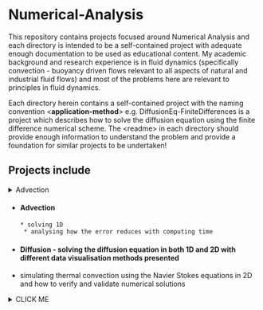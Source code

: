 # Numerical-Analysis

This repository contains projects focused around Numerical Analysis and each directory is intended to be a self-contained project with adequate enough documentation to be used as educational content. My academic background and research experience is in fluid dynamics (specifically convection - buoyancy driven flows relevant to all aspects of natural and industrial fluid flows) and most of the problems here are relevant to principles in fluid dynamics.

Each directory herein contains a self-contained project with the naming convention \<**application-method**\> e.g. DiffusionEq-FiniteDifferences is a project which describes how to solve the diffusion equation using the finite difference numerical scheme. The \<readme\> in each directory should provide enough information to understand the problem and provide a foundation for similar projects to be undertaken!

## Projects include
<details>
           <summary>Advection</summary>
           <p>numerical solution in 1D
     analysing how the error reduces with computing time</p>
         </details>
         
* ####  Advection
      * solving 1D
       * analysing how the error reduces with computing time
* #### Diffusion - solving the diffusion equation in both 1D and 2D with different data visualisation methods presented
* simulating thermal convection using the Navier Stokes equations in 2D and how to verify and validate numerical solutions

<details><summary>CLICK ME</summary>
<p>
          
* yes, even hidden code blocks!
*  no, 
    
</p>
</details>
